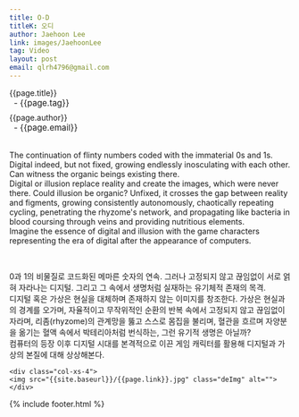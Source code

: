 ```yaml
---
title: O-D
titleK: 오디
author: Jaehoon Lee
link: images/JaehoonLee
tag: Video
layout: post
email: qlrh4796@gmail.com
---	
```


<div class="container">

<div class="deDep">
{{page.title}}<br>
<p style="font-size:15px; margin:0px; padding:0px 0px 0px 8px; margin:0px 0px 8px 0px;">- {{page.tag}}</p>
{{page.author}}<br>
<p style="font-size:15px; margin:0px; padding:0px 0px 0px 8px;">- {{page.email}}</p>
</div>

<br>

<div class="det lato">



The continuation of flinty numbers coded with the immaterial 0s and 1s. Digital indeed, but not fixed, growing endlessly inosculating with each other. Can witness the organic beings existing there. 
<br>
Digital or illusion replace reality and create the images, which were never there. Could illusion be organic? Unfixed, it crosses the gap between reality and figments, growing consistently autonomously, chaotically repeating cycling, penetrating the rhyzome's network, and propagating like bacteria in blood coursing through veins and providing nutritious elements.
<br>
Imagine the essence of digital and illusion with the game characters representing the era of digital after the appearance of computers.



</div>

<br>

<div class="noto">

0과 1의 비물질로 코드화된 메마른 숫자의 연속. 그러나 고정되지 않고 끊임없이 서로 얽혀 자라나는 디지털. 그리고 그 속에서 생명처럼 실재하는 유기체적 존재의 목격. 
<br>
디지털 혹은 가상은 현실을 대체하며 존재하지 않는 이미지를 창조한다. 가상은 현실과의 경계를 오가며, 자율적이고 무작위적인 순환의 반복 속에서 고정되지 않고 끊임없이 자라며, 리좀(rhyzome)의 관계망을 뚫고 스스로 몸집을 불리며, 혈관을 흐르며 자양분을 옮기는 혈액 속에서 박테리아처럼 번식하는, 그런 유기적 생명은 아닐까?
<br>
컴퓨터의 등장 이후 디지털 시대를 본격적으로 이끈 게임 캐릭터를 활용해 디지털과 가상의 본질에 대해 상상해본다.


</div>

<div class="row" class="imgcolor">
	
	<div class="col-xs-4">
	<img src="{{site.baseurl}}/{{page.link}}.jpg" class="deImg" alt=""></div>
	
</div>

	

</div> 

{% include footer.html %}